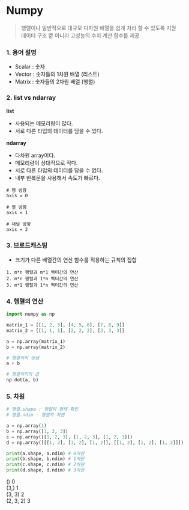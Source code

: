 Numpy
===

> 행렬이나 일반적으로 대규모 다차원 배열을 쉽게 처리 할 수 있도록 지원   
> 데이터 구조 뿐 아니라 고성능의 수치 계산 함수를 제공

### 1. 용어 설명
- Scalar : 숫자   
- Vector : 숫자들의 1차원 배열 (리스트)   
- Matrix : 숫자들의 2차원 배열 (행렬)

### 2. list vs ndarray
**list**
- 사용되는 메모리량이 많다.   
- 서로 다른 타입의 데이터를 담을 수 있다.

**ndarray**
- 다차원 array이다.  
- 메모리량이 상대적으로 작다.
- 서로 다른 타입의 데이터를 담을 수 없다.
- 내부 반복문을 사용해서 속도가 빠르다.
 
```
# 행 방향
axis = 0

# 열 방향
axis = 1

# 채널 방향
axis = 2
```

### 3. 브로드캐스팅
- 크기가 다른 배열간의 연산 함수를 적용하는 규칙의 집합
```
1. m*n 행렬과 m*1 벡터간의 연산
2. m*n 행렬과 1*n 벡터간의 연산
3. m*1 행렬과 1*n 벡터간의 연산
```

### 4. 행렬의 연산
```python
import numpy as np

matrix_1 = [[1, 2, 3], [4, 5, 6], [7, 8, 9]]
matrix_2 = [[1, 1, 1], [2, 2, 2], [3, 3, 3]]

a = np.array(matrix_1)
b = np.array(matrix_2)

# 행렬끼리 덧셈
a + b

# 행렬끼리의 곱
np.dot(a, b)
```

### 5. 차원
```python
# 행렬.shape : 행렬의 형태 확인   
# 행렬.ndim : 행렬의 차원

a = np.array(1)
b = np.array([1, 2, 3])
c = np.array([[1, 2, 3], [1, 2, 3], [1, 2, 3]])
d = np.array([[[1, 2], [1, 2], [1, 2]], [[1, 2], [1, 2], [1, 2]]])

print(a.shape, a.ndim) # 0차원
print(b.shape, b.ndim) # 1차원
print(c.shape, c.ndim) # 2차원
print(d.shape, d.ndim) # 3차원
```
() 0   
(3,) 1   
(3, 3) 2   
(2, 3, 2) 3   
 

